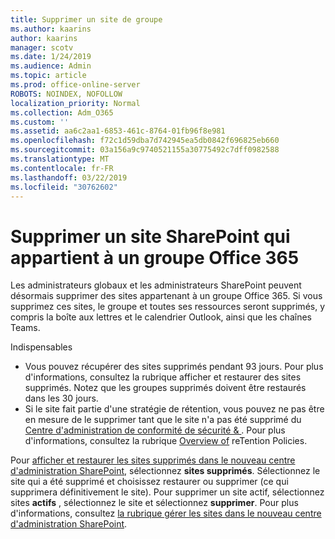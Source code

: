 ```yaml
---
title: Supprimer un site de groupe
ms.author: kaarins
author: kaarins
manager: scotv
ms.date: 1/24/2019
ms.audience: Admin
ms.topic: article
ms.prod: office-online-server
ROBOTS: NOINDEX, NOFOLLOW
localization_priority: Normal
ms.collection: Adm_O365
ms.custom: ''
ms.assetid: aa6c2aa1-6853-461c-8764-01fb96f8e981
ms.openlocfilehash: f72c1d59dba7d742945ea5db0842f696825eb660
ms.sourcegitcommit: 03a156a9c9740521155a30775492c7dff0982588
ms.translationtype: MT
ms.contentlocale: fr-FR
ms.lasthandoff: 03/22/2019
ms.locfileid: "30762602"
---
```

# <a name="delete-a-sharepoint-site-that-belongs-to-an-office-365-group"></a>Supprimer un site SharePoint qui appartient à un groupe Office 365

Les administrateurs globaux et les administrateurs SharePoint peuvent désormais supprimer des sites appartenant à un groupe Office 365. Si vous supprimez ces sites, le groupe et toutes ses ressources seront supprimés, y compris la boîte aux lettres et le calendrier Outlook, ainsi que les chaînes Teams.
  
Indispensables
- Vous pouvez récupérer des sites supprimés pendant 93 jours. Pour plus d'informations, consultez la rubrique afficher et restaurer des sites supprimés. Notez que les groupes supprimés doivent être restaurés dans les 30 jours. 
- Si le site fait partie d'une stratégie de rétention, vous pouvez ne pas être en mesure de le supprimer tant que le site n'a pas été supprimé du [Centre d'administration de conformité de sécurité &amp; ](https://protection.office.com/?rfr=AdminCenter#/retention). Pour plus d'informations, consultez la rubrique [Overview of](https://docs.microsoft.com/office365/securitycompliance/retention-policies#content-in-onedrive-accounts-and-sharepoint-sites) reTention Policies. 
  
Pour [afficher et restaurer les sites supprimés dans le nouveau centre d'administration SharePoint](https://docs.microsoft.com/sharepoint/view-and-restore-deleted-sites-in-new-admin-center), sélectionnez **sites supprimés**. Sélectionnez le site qui a été supprimé et choisissez restaurer ou supprimer (ce qui supprimera définitivement le site). Pour supprimer un site actif, sélectionnez sites **actifs** , sélectionnez le site et sélectionnez **supprimer**. Pour plus d'informations, consultez [la rubrique gérer les sites dans le nouveau centre d'administration SharePoint](https://docs.microsoft.com/sharepoint/manage-sites-in-new-admin-center).
  

